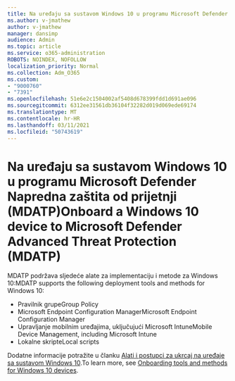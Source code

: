 ```yaml
---
title: Na uređaju sa sustavom Windows 10 u programu Microsoft Defender Napredna zaštita od prijetnji (MDATP)
ms.author: v-jmathew
author: v-jmathew
manager: dansimp
audience: Admin
ms.topic: article
ms.service: o365-administration
ROBOTS: NOINDEX, NOFOLLOW
localization_priority: Normal
ms.collection: Adm_O365
ms.custom:
- "9000760"
- "7391"
ms.openlocfilehash: 51e6e2c1504002af5408d678399fdd1d691ae096
ms.sourcegitcommit: 6312ee31561db36104f32282d019d069ede69174
ms.translationtype: MT
ms.contentlocale: hr-HR
ms.lasthandoff: 03/11/2021
ms.locfileid: "50743619"
---
```

# <a name="onboard-a-windows-10-device-to-microsoft-defender-advanced-threat-protection-mdatp"></a><span data-ttu-id="881dd-102">Na uređaju sa sustavom Windows 10 u programu Microsoft Defender Napredna zaštita od prijetnji (MDATP)</span><span class="sxs-lookup"><span data-stu-id="881dd-102">Onboard a Windows 10 device to Microsoft Defender Advanced Threat Protection (MDATP)</span></span>

<span data-ttu-id="881dd-103">MDATP podržava sljedeće alate za implementaciju i metode za Windows 10:</span><span class="sxs-lookup"><span data-stu-id="881dd-103">MDATP supports the following deployment tools and methods for Windows 10:</span></span>

- <span data-ttu-id="881dd-104">Pravilnik grupe</span><span class="sxs-lookup"><span data-stu-id="881dd-104">Group Policy</span></span>
- <span data-ttu-id="881dd-105">Microsoft Endpoint Configuration Manager</span><span class="sxs-lookup"><span data-stu-id="881dd-105">Microsoft Endpoint Configuration Manager</span></span>
- <span data-ttu-id="881dd-106">Upravljanje mobilnim uređajima, uključujući Microsoft Intune</span><span class="sxs-lookup"><span data-stu-id="881dd-106">Mobile Device Management, including Microsoft Intune</span></span>
- <span data-ttu-id="881dd-107">Lokalne skripte</span><span class="sxs-lookup"><span data-stu-id="881dd-107">Local scripts</span></span>

<span data-ttu-id="881dd-108">Dodatne informacije potražite u članku [Alati i postupci za ukrcaj na uređaje sa sustavom Windows 10](https://go.microsoft.com/fwlink/?linkid=2143460).</span><span class="sxs-lookup"><span data-stu-id="881dd-108">To learn more, see [Onboarding tools and methods for Windows 10 devices](https://go.microsoft.com/fwlink/?linkid=2143460).</span></span>

